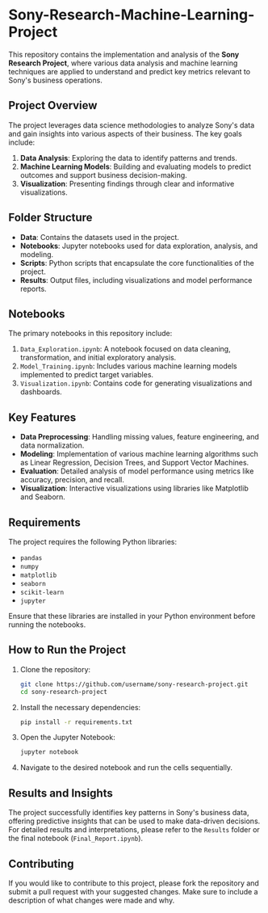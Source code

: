 # Sony-Research-Machine-Learning-Project

This repository contains the implementation and analysis of the **Sony Research Project**, where various data analysis and machine learning techniques are applied to understand and predict key metrics relevant to Sony's business operations.

## Project Overview

The project leverages data science methodologies to analyze Sony's data and gain insights into various aspects of their business. The key goals include:
1. **Data Analysis**: Exploring the data to identify patterns and trends.
2. **Machine Learning Models**: Building and evaluating models to predict outcomes and support business decision-making.
3. **Visualization**: Presenting findings through clear and informative visualizations.

## Folder Structure

- **Data**: Contains the datasets used in the project.
- **Notebooks**: Jupyter notebooks used for data exploration, analysis, and modeling.
- **Scripts**: Python scripts that encapsulate the core functionalities of the project.
- **Results**: Output files, including visualizations and model performance reports.

## Notebooks

The primary notebooks in this repository include:
1. `Data_Exploration.ipynb`: A notebook focused on data cleaning, transformation, and initial exploratory analysis.
2. `Model_Training.ipynb`: Includes various machine learning models implemented to predict target variables.
3. `Visualization.ipynb`: Contains code for generating visualizations and dashboards.

## Key Features

- **Data Preprocessing**: Handling missing values, feature engineering, and data normalization.
- **Modeling**: Implementation of various machine learning algorithms such as Linear Regression, Decision Trees, and Support Vector Machines.
- **Evaluation**: Detailed analysis of model performance using metrics like accuracy, precision, and recall.
- **Visualization**: Interactive visualizations using libraries like Matplotlib and Seaborn.

## Requirements

The project requires the following Python libraries:
- `pandas`
- `numpy`
- `matplotlib`
- `seaborn`
- `scikit-learn`
- `jupyter`

Ensure that these libraries are installed in your Python environment before running the notebooks.

## How to Run the Project

1. Clone the repository:
    ```bash
    git clone https://github.com/username/sony-research-project.git
    cd sony-research-project
    ```

2. Install the necessary dependencies:
    ```bash
    pip install -r requirements.txt
    ```

3. Open the Jupyter Notebook:
    ```bash
    jupyter notebook
    ```

4. Navigate to the desired notebook and run the cells sequentially.

## Results and Insights

The project successfully identifies key patterns in Sony's business data, offering predictive insights that can be used to make data-driven decisions. For detailed results and interpretations, please refer to the `Results` folder or the final notebook (`Final_Report.ipynb`).

## Contributing

If you would like to contribute to this project, please fork the repository and submit a pull request with your suggested changes. Make sure to include a description of what changes were made and why.


